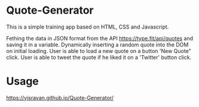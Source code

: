 # Quote-Generator
This is a simple training app based on HTML, CSS and Javascript.

Fething the data in JSON format from the API https://type.fit/api/quotes and saving it in a variable.
Dynamically inserting a random quote into the DOM on initial loading.
User is able to load a new quote on a button 'New Quote" click.
User is able to tweet the quote if he liked it on a 'Twitter' button click.

# Usage
https://vjsravan.github.io/Quote-Generator/
